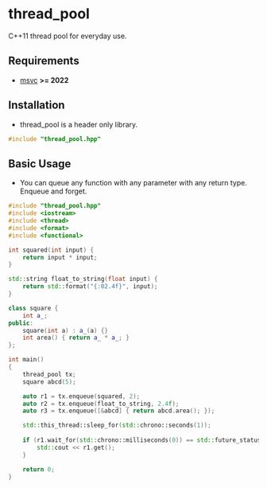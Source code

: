 # thread_pool
C++11 thread pool for everyday use.

## Requirements
- [msvc](https://visualstudio.microsoft.com/) **>= 2022**

## Installation

- thread_pool is a header only library.
```cpp
#include "thread_pool.hpp"
```

## Basic Usage
- You can queue any function with any parameter with any return type. Enqueue and forget.

```cpp
#include "thread_pool.hpp"
#include <iostream>
#include <thread>
#include <format>
#include <functional>

int squared(int input) {
	return input * input;
}

std::string float_to_string(float input) {
	return std::format("{:02.4f}", input);
}

class square {
	int a_;
public:
	square(int a) : a_(a) {}
	int area() { return a_ * a_; }
};

int main()
{
	thread_pool tx;
	square abcd(5);

	auto r1 = tx.enqueue(squared, 2);
	auto r2 = tx.enqueue(float_to_string, 2.4f);
	auto r3 = tx.enqueue([&abcd] { return abcd.area(); });

	std::this_thread::sleep_for(std::chrono::seconds(1));
	
	if (r1.wait_for(std::chrono::milliseconds(0)) == std::future_status::ready) {
		std::cout << r1.get();
	}

	return 0;
}

```
